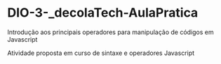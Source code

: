 # DIO-3-_decolaTech-AulaPratica
Introdução aos principais operadores para manipulação de códigos em Javascript

Atividade proposta em curso de sintaxe e operadores Javascript


